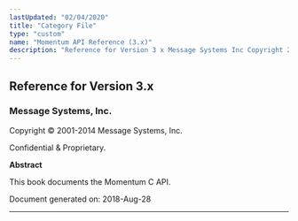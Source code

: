 ```yaml
---
lastUpdated: "02/04/2020"
title: "Category File"
type: "custom"
name: "Momentum API Reference (3.x)"
description: "Reference for Version 3 x Message Systems Inc Copyright 2001 2014 Message Systems Inc Confidential Proprietary Abstract This book documents the Momentum C API Document generated on 2018 Aug 28 Table of Contents Preface I Momentum Architecture II C API III Hooks IV Structs A Custom Delivery Modules List of..."
---
```


## Reference for Version 3.x

### Message Systems, Inc.

Copyright © 2001-2014 Message Systems, Inc.

<a name="idp27569360"></a> 

Confidential & Proprietary.

**Abstract**

This book documents the Momentum C API.

Document generated on: 2018-Aug-28

* * *


